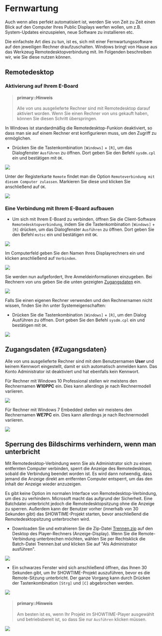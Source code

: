 # Fernwartung

Auch wenn alles perfekt automatisiert ist, werden Sie von Zeit zu Zeit einen Blick auf den Computer Ihres Public Displays werfen wollen, um z.B. System-Updates einzuspielen, neue Software zu installieren etc.

Die einfachste Art dies zu tun, ist es, sich mit einer Fernwartungssoftware auf den jeweiligen Rechner draufzuschalten. Windows bringt von Hause aus das Werkzeug Remotedesktopverbindung mit. Im Folgenden beschreiben wir, wie Sie diese nutzen können.

## Remotedesktop

### Aktivierung auf Ihrem E-Board

> #### primary::Hinweis
>
> Alle von uns ausgelieferte Rechner sind mit Remotedesktop darauf aktiviert worden. Wenn Sie einen Rechner von uns gekauft haben, können Sie diesen Schritt überspringen.

In Windows ist standardmäßig die Remotedesktop-Funkion deaktiviert, so dass man sie auf einem Rechner erst konfigurieren muss, um den Zugriff zu ermöglichen. 

* Drücken Sie die Tastenkombination `[Windows]` + `[R]`, um das Dialogfenster `Ausführen` zu öffnen. Dort geben Sie den Befehl `sysdm.cpl` ein und bestätigen mit `OK`.

![](/images/sysdm.jpg)

Unter der Registerkarte `Remote` findet man die Option `Remoteverbindung mit diesem Computer zulassen`. Markieren Sie diese und klicken Sie anschließend auf `OK`.

![](/images/sysdm-remote.jpg)

### Eine Verbindung mit Ihrem E-Board aufbauen

* Um sich mit Ihrem E-Board zu verbinden, öffnen Sie die Client-Software `Remotedesktopverbindung`, indem Sie die Tastenkombination `[Windows]` + `[R]` drücken, um das Dialogfenster `Ausführen` zu öffnen. Dort geben Sie den Befehl `mstsc` ein und bestätigen mit `OK`.

![](/images/mstsc.jpg)

Im Computerfeld geben Sie den Namen Ihres Displayrechners ein und klicken anschließend auf `Verbinden`.

![](/images/RDC-Computername.jpg)

Sie werden nun aufgefordert, Ihre Anmeldeinformationen einzugeben. Bei Rechnern von uns geben Sie die unten gezeigten [Zugangsdaten](#Zugangsdaten) ein.

![](/images/Anmeldeinformationen_eingeben.jpg)

Falls Sie einen eigenen Rechner verwenden und den Rechnernamen nicht wissen, finden Sie ihn unter Systemeigenschaften:

* Drücken Sie die Tastenkombination `[Windows]` + `[R]`, um den Dialog Ausführen zu öffnen. Dort geben Sie den Befehl `sysdm.cpl` ein und bestätigen mit `OK`.

![](/images/Systemeigentschaften.png)

## Zugangsdaten {#Zugangsdaten}

Alle von uns ausgelieferte Rechner sind mit dem Benutzernamen **User** und keinem Kennwort eingestellt, damit er sich automatisch anmelden kann. Das Konto Administrator ist deaktiviert und hat ebenfalls kein Kennwort.

Für Rechner mit Windows 10 Professional stellen wir meistens den Rechnernamen **W10PPC** ein. Dies kann allerdings je nach Rechnermodell variieren. 

![](/images/W10PPC.jpg)

Für Rechner mit Windows 7 Embedded stellen wir meistens den Rechnernamen **WE7PC** ein. Dies kann allerdings je nach Rechnermodell variieren.

![](/images/WE7PC.jpg)

## Sperrung des Bildschirms verhindern, wenn man unterbricht

Mit Remotedesktop-Verbindung wenn Sie als Administrator sich zu einem entfernten Computer verbinden, sperrt die Anzeige des Remotedesktops, sobald die Verbindung beendet worden ist. Es wird dann notwendig, dass jemand die Anzeige direkt am entfernten Computer entsperrt, um das den Inhalt der Anzeige wieder anzuzeigen.
 
Es gibt keine Option im normalen Interface von Remotedesktop-Verbindung, um dies zu verhindern. Microsoft macht das aufgrund der Sicherheit. Eine Batchdatei unterbricht jedoch die Remotedesktopsitzung ohne die Anzeige zu sperren. Außerdem  kann der Benutzer vorher (innerhalb von 30 Sekunden gibt) das SHOWTIME-Projekt starten, bevor anschließend die Remotedesktopsitzung unterbrochen wird.

* Downloaden Sie und extrahieren Sie die Zip-Datei [Trennen.zip](https://download.stueber.de/bin/de/windowsembedded/Trennen.zip) auf den Desktop des Player-Rechners (Anzeige-Display). Wenn Sie die Remote-Verbindung unterbrechen möchten, wählen Sie per Rechtsklick die Batch-Datei Trennen.bat und klicken Sie auf "Als Administrator ausführen".
 
![](/images/Trennen_als_administrator_ausführen.jpg)

* Ein schwarzes Fenster wird sich anschließend öffnen, das Ihnen 30 Sekunden gibt, um Ihr SHOWTIME-Projekt auszuführen, bevor es die Remote-Sitzung unterbricht. Der ganze Vorgang kann durch Drücken der Tastenkombination `[Strg]` und `[C]` abgebrochen werden.

![](/images/Trennen_30Sek.jpg)

> #### primary::Hinweis
>
> Am besten ist es, wenn Ihr Projekt im SHOWTIME-Player ausgewählt und betriebsbereit ist, so dass Sie nur `Ausführen` klicken müssen.

![](/images/SHOWTIME-starten.jpg)




